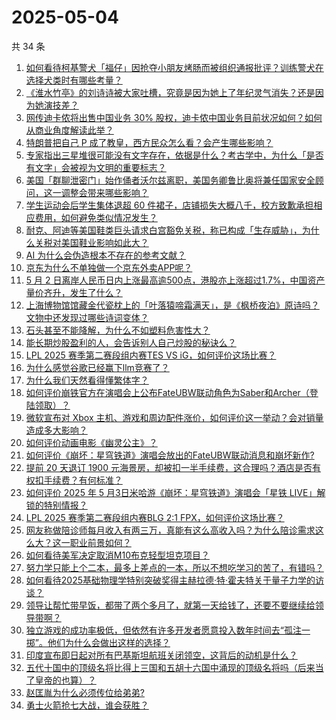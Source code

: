 # 2025-05-04

共 34 条

<!-- BEGIN -->
<!-- 最后更新时间 Sun May 04 2025 05:29:52 GMT+0800 (China Standard Time) -->

1. [如何看待柯基警犬「福仔」因抢夺小朋友烤肠而被组织通报批评？训练警犬在选择犬类时有哪些考量？](https://www.zhihu.com/search?q=https%3A%2F%2Fapi.zhihu.com%2Fquestions%2F1901755423884812777)
1. [《淮水竹亭》的刘诗诗被大家吐槽，究竟是因为她上了年纪灵气消失？还是因为她演技差？](https://www.zhihu.com/search?q=https%3A%2F%2Fapi.zhihu.com%2Fquestions%2F1901643134993170637)
1. [网传迪卡侬将出售中国业务 30% 股权，迪卡侬中国业务目前状况如何？如何从商业角度解读此举？](https://www.zhihu.com/search?q=https%3A%2F%2Fapi.zhihu.com%2Fquestions%2F1900970324528427564)
1. [特朗普把自己 P 成了教皇，西方民众怎么看？会产生哪些影响？](https://www.zhihu.com/search?q=https%3A%2F%2Fapi.zhihu.com%2Fquestions%2F1902093606350709574)
1. [专家指出三星堆很可能没有文字存在，依据是什么？考古学中，为什么「是否有文字」会被视为文明的重要标志？](https://www.zhihu.com/search?q=https%3A%2F%2Fapi.zhihu.com%2Fquestions%2F1900291080601208337)
1. [美国「群聊泄密门」始作俑者沃尔兹离职，美国务卿鲁比奥将兼任国家安全顾问，这一调整会带来哪些影响？](https://www.zhihu.com/search?q=https%3A%2F%2Fapi.zhihu.com%2Fquestions%2F1901547107145445813)
1. [学生运动会后学生集体退超 60 件裙子，店铺损失大概八千，校方致歉承担相应费用，如何避免类似情况发生？](https://www.zhihu.com/search?q=https%3A%2F%2Fapi.zhihu.com%2Fquestions%2F1901939219317876212)
1. [耐克、阿迪等美国鞋类巨头请求白宫豁免关税，称已构成「生存威胁」，为什么关税对美国鞋业影响如此大？](https://www.zhihu.com/search?q=https%3A%2F%2Fapi.zhihu.com%2Fquestions%2F1901928675697451102)
1. [AI 为什么会伪造根本不存在的参考文献？](https://www.zhihu.com/search?q=https%3A%2F%2Fapi.zhihu.com%2Fquestions%2F14497416309)
1. [京东为什么不单独做一个京东外卖APP呢？](https://www.zhihu.com/search?q=https%3A%2F%2Fapi.zhihu.com%2Fquestions%2F1900816477176701134)
1. [5 月 2 日离岸人民币日内上涨最高逾500点，港股亦上涨超过1.7%，中国资产量价齐升，发生了什么？](https://www.zhihu.com/search?q=https%3A%2F%2Fapi.zhihu.com%2Fquestions%2F1901723303523125104)
1. [上海博物馆馆藏金代瓷枕上的「叶落猿啼霜满天」，是《枫桥夜泊》原诗吗？文物中还发现过哪些诗词变体？](https://www.zhihu.com/search?q=https%3A%2F%2Fapi.zhihu.com%2Fquestions%2F1899062932307948313)
1. [石头甚至不能降解，为什么不如塑料危害性大？](https://www.zhihu.com/search?q=https%3A%2F%2Fapi.zhihu.com%2Fquestions%2F1890847255059230873)
1. [能长期炒股盈利的人，会告诉别人自己炒股的秘诀么？](https://www.zhihu.com/search?q=https%3A%2F%2Fapi.zhihu.com%2Fquestions%2F588683359)
1. [LPL 2025 赛季第二赛段组内赛TES VS iG，如何评价这场比赛？](https://www.zhihu.com/search?q=https%3A%2F%2Fapi.zhihu.com%2Fquestions%2F1902093871325885070)
1. [为什么感觉谷歌已经赢下llm竞赛了？](https://www.zhihu.com/search?q=https%3A%2F%2Fapi.zhihu.com%2Fquestions%2F1895510949819016773)
1. [为什么我们天然看得懂繁体字？](https://www.zhihu.com/search?q=https%3A%2F%2Fapi.zhihu.com%2Fquestions%2F13460322187)
1. [如何评价崩铁官方在演唱会上公布FateUBW联动角色为Saber和Archer（登陆领取）？](https://www.zhihu.com/search?q=https%3A%2F%2Fapi.zhihu.com%2Fquestions%2F1902111006844512032)
1. [微软宣布对 Xbox 主机、游戏和周边配件涨价，如何评价这一举动？会对销量造成多大影响？](https://www.zhihu.com/search?q=https%3A%2F%2Fapi.zhihu.com%2Fquestions%2F1901589012365439824)
1. [如何评价动画电影《幽灵公主》？](https://www.zhihu.com/search?q=https%3A%2F%2Fapi.zhihu.com%2Fquestions%2F32080226)
1. [如何评价《崩坏：星穹铁道》演唱会放出的FateUBW联动消息和崩坏新作?](https://www.zhihu.com/search?q=https%3A%2F%2Fapi.zhihu.com%2Fquestions%2F1902111606680298994)
1. [提前 20 天退订 1900 元海景房，却被扣一半手续费，这合理吗？酒店是否有权扣手续费？有何标准？](https://www.zhihu.com/search?q=https%3A%2F%2Fapi.zhihu.com%2Fquestions%2F1899920689122731417)
1. [如何评价 2025 年 5 月3日米哈游《崩坏：星穹铁道》演唱会「星铁 LIVE」解锁的特别情报？](https://www.zhihu.com/search?q=https%3A%2F%2Fapi.zhihu.com%2Fquestions%2F1902111488468050290)
1. [LPL 2025 赛季第二赛段组内赛BLG 2:1 FPX，如何评价这场比赛？](https://www.zhihu.com/search?q=https%3A%2F%2Fapi.zhihu.com%2Fquestions%2F1902047949917238106)
1. [网友称做陪诊师每月收入有两三万，真能有这么高收入吗？为什么陪诊需求这么大？这一职业前景如何？](https://www.zhihu.com/search?q=https%3A%2F%2Fapi.zhihu.com%2Fquestions%2F1901941131895342427)
1. [如何看待美军决定取消M10布克轻型坦克项目？](https://www.zhihu.com/search?q=https%3A%2F%2Fapi.zhihu.com%2Fquestions%2F1900535036534592532)
1. [努力学只能上个二本，最多上差点的一本，所以不想吃学习的苦了，有错吗？](https://www.zhihu.com/search?q=https%3A%2F%2Fapi.zhihu.com%2Fquestions%2F1899217979176105392)
1. [如何看待2025基础物理学特别突破奖得主赫拉德·特·霍夫特关于量子力学的访谈？](https://www.zhihu.com/search?q=https%3A%2F%2Fapi.zhihu.com%2Fquestions%2F1901556855068656730)
1. [领导让帮忙带早饭，都带了两个多月了，就第一天给钱了，还要不要继续给领导带啊？](https://www.zhihu.com/search?q=https%3A%2F%2Fapi.zhihu.com%2Fquestions%2F1895052402471728619)
1. [独立游戏的成功率极低，但依然有许多开发者愿意投入数年时间去“孤注一掷”。他们为什么会做出这样的选择？](https://www.zhihu.com/search?q=https%3A%2F%2Fapi.zhihu.com%2Fquestions%2F1900843885778928376)
1. [印度宣布即日起对所有巴基斯坦航班关闭领空，这背后的动机是什么？](https://www.zhihu.com/search?q=https%3A%2F%2Fapi.zhihu.com%2Fquestions%2F1901576688212637405)
1. [五代十国中的顶级名将比得上三国和五胡十六国中涌现的顶级名将吗（后来当了皇帝的也算）？](https://www.zhihu.com/search?q=https%3A%2F%2Fapi.zhihu.com%2Fquestions%2F377661878)
1. [赵匡胤为什么必须传位给弟弟?](https://www.zhihu.com/search?q=https%3A%2F%2Fapi.zhihu.com%2Fquestions%2F1899222355290592409)
1. [勇士火箭抢七大战，谁会获胜？](https://www.zhihu.com/search?q=https%3A%2F%2Fapi.zhihu.com%2Fquestions%2F1901969879348806330)

<!-- END -->
